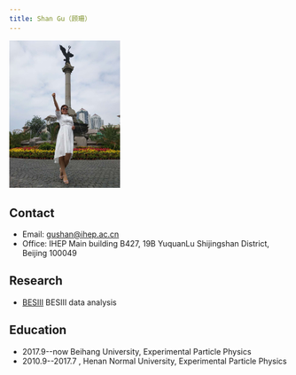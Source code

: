 ```yaml
---
title: Shan Gu（顾珊）
---
```


<img src="/images/Shan_Gu.jpg" width="200"/>

## Contact
- Email: gushan@ihep.ac.cn
- Office: IHEP Main building B427, 19B YuquanLu Shijingshan District, Beijing 100049

## Research
- [BESIII](http://bes3.ihep.ac.cn) BESIII data analysis


## Education
- 2017.9--now Beihang University, Experimental Particle Physics
- 2010.9--2017.7 , Henan Normal University, Experimental Particle Physics







